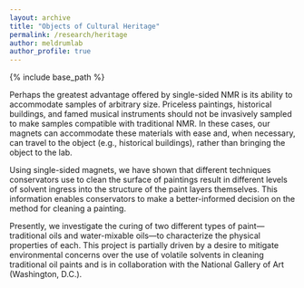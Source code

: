 ```yaml
---
layout: archive
title: "Objects of Cultural Heritage"
permalink: /research/heritage
author: meldrumlab
author_profile: true
---
```


{% include base_path %}

Perhaps the greatest advantage offered by single-sided NMR is its ability to accommodate samples of arbitrary size. Priceless paintings, historical buildings, and famed musical instruments should not be invasively sampled to make samples compatible with traditional NMR. In these cases, our magnets can accommodate these materials with ease and, when necessary, can travel to the object (e.g., historical buildings), rather than bringing the object to the lab.

Using single-sided magnets, we have shown that different techniques conservators use to clean the surface of paintings result in different levels of solvent ingress into the structure of the paint layers themselves. This information enables conservators to make a better-informed decision on the method for cleaning a painting.

Presently, we investigate the curing of two different types of paint—traditional oils and water-mixable oils—to characterize the physical properties of each. This project is partially driven by a desire to mitigate environmental concerns over the use of volatile solvents in cleaning traditional oil paints and is in collaboration with the National Gallery of Art (Washington, D.C.).
